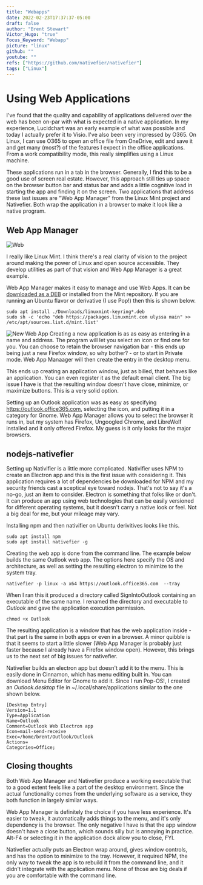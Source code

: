 ```yaml
---
title: "Webapps"
date: 2022-02-23T17:37:37-05:00
draft: false
author: "Brent Stewart"
Victor_Hugo: "true"
Focus_Keyword: "Webapp"
picture: "linux"
github: ""
youtube: ""
refs: ["https://github.com/nativefier/nativefier"]
tags: ["Linux"]
---
```


# Using Web Applications
I've found that the quality and capability of applications delivered over the web has been on-par with what is expected in a native application.  In my experience, Lucidchart was an early example of what was possible and today I actually prefer it to Visio.  I've also been very impressed by O365.  On Linux, I can use O365 to open an office file from OneDrive, edit and save it and get many (most?) of the features I expect in the office applications.  From a work compatibility mode, this really simplifies using a Linux machine.

These applications run in a tab in the browser.  Generally, I find this to be a good use of screen real estate.  However, this approach still ties up space on the browser button bar and status bar and adds a little cognitive load in starting the app and finding it on the screen.  Two applications that address these last issues are "Web App Manager" from the Linux Mint project and Nativefier.  Both wrap the application in a browser to make it look like a native program.

## Web App Manager
![Web](/Web_App_Manager.png#floatsmallright)

I really like Linux Mint.  I think there's a real clarity of vision to the project around making the power of Linux and open source accessible.  They develop utilities as part of that vision and Web App Manager is a great example.

Web App Manager makes it easy to manage and use Web Apps.  It can be [downloaded as a DEB](http://packages.linuxmint.com/pool/main/w/webapp-manager/) or installed from the Mint repository.  If you are running an Ubuntu flavor or derivative (I use Pop!) then this is shown below.

    sudo apt install ./Downloads/linuxmint-keyring*.deb
    sudo sh -c 'echo "deb https://packages.linuxmint.com ulyssa main" >> /etc/apt/sources.list.d/mint.list'

![New Web App](/Web_Apps_New.png#floatsmallleft)
Creating a new application is as as easy as entering in a name and address.  The program will let you select an icon or find one for you.  You can choose to retain the browser navigation bar - this ends up being just a new Firefox window, so why bother? - or to start in Private mode.  Web App Manaager will then create the entry in the desktop menu.

This ends up creating an application window, just as billed, that behaves like an application.  You can even register it as the default email client.  The big issue I have is that the resulting window doesn't have close, minimize, or maximize buttons.  This is a very solid option.

Setting up an Outlook application was as easy as specifying https://outlook.office365.com, selecting the icon, and putting it in a category for Gnome.  Web App Manager allows you to select the browser it runs in, but my system has Firefox, Ungoogled Chrome, and LibreWolf installed and it only offered Firefox.  My guess is it only looks for the major browsers.


## nodejs-nativefier

Setting up Nativifier is a little more complicated.  Nativifier uses  NPM to create an Electron app and this is the first issue with considering it.  This application requires a lot of  dependencies be downloaded for NPM and my security friends cast a sceptical eye toward nodejs.  That's not to say it's a no-go, just an item to consider.  Electron is something that folks like or don't.  It can produce an app using web technologies that can be easily versioned for different operating systems, but it doesn't carry a native look or feel.  Not a big deal for me, but your mileage may vary. 

Installing npm and then nativifier on Ubuntu derivitives looks like this.

    sudo apt install npm
    sudo apt install nativefier -g

Creating the web app is done from the command line.  The example below builds the same Outlook web app.  The options here specify the OS and  architecture, as well as setting the resulting electron to minimize to the system tray. 

    nativefier -p linux -a x64 https://outlook.office365.com  --tray
    
When I ran this it produced a directory called SignIntoOutlook containing an executable of the same name.  I renamed the directory and executable to _Outlook_ and gave the application execution permission.

    chmod +x Outlook

The resulting application is a window that has the web application inside - that part is the same in both apps or even in a browser.  A minor quibble is that it seems to start a little slower (Web App Manager is probably just faster because I already have a Firefox window open). However, this brings us to the next set of big issues for nativefier.

Nativefier builds an electron app but doesn't add it to the menu.  This is easily done in Cinnamon, which has menu editing built in.  You can download Menu Editor for Gnome to add it.  Since I run Pop-OS!, I created an _Outlook.desktop_ file in ~/.local/share/applications similar to the one shown below.

    [Desktop Entry]
    Version=1.1
    Type=Application
    Name=Outlook
    Comment=Outlook Web Electron app
    Icon=mail-send-receive
    Exec=/home/brent/Outlook/Outlook
    Actions=
    Categories=Office;  

## Closing thoughts
Both Web App Manager and Nativefier produce a working executable that to a good extent feels like a part of the desktop environment.  Since the actual functionality comes from the underlying software as a service, they both function in largely similar ways.

Web App Manager is definitely the choice if you have less experience.  It's easier to tweak, it automatically adds things to the menu, and it's only dependency is the browser. The only negative I have is that the app window doesn't have a close button, which sounds silly but is annoying in practice.  Alt-F4 or selecting it in the application dock allow you to close, FYI.

Nativefier actually puts an Electron wrap around, gives window controls, and has the option to minimize to the tray.  However, it required NPM, the only way to tweak the app is to rebuild it from the command line, and it didn't integrate with the application menu.  None of those are big deals if you are comfortable with the command line.